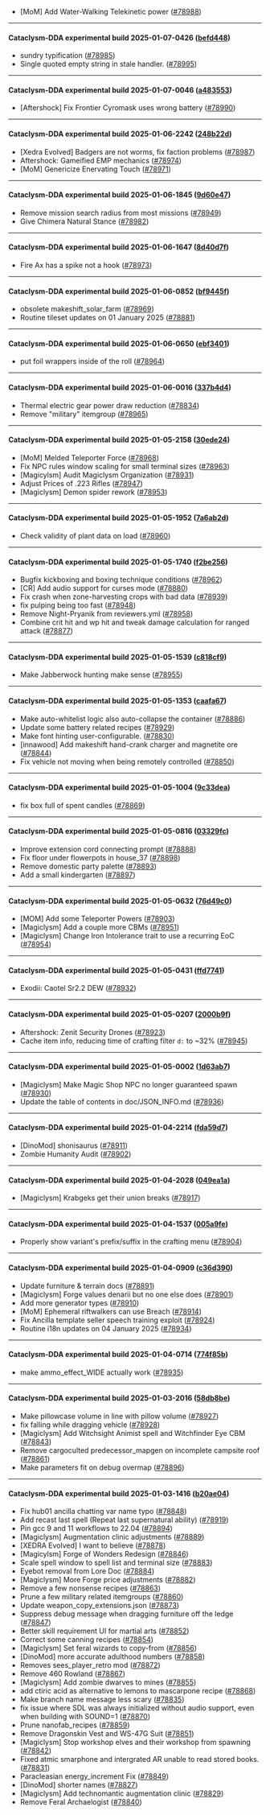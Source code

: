 * [MoM] Add Water-Walking Telekinetic power ([#78988](https://github.com/CleverRaven/Cataclysm-DDA/pull/78988))

---

#### Cataclysm-DDA experimental build 2025-01-07-0426 ([befd448](https://github.com/CleverRaven/Cataclysm-DDA/releases/tag/cdda-experimental-2025-01-07-0426))

* sundry typification ([#78985](https://github.com/CleverRaven/Cataclysm-DDA/pull/78985))
* Single quoted empty string in stale handler. ([#78995](https://github.com/CleverRaven/Cataclysm-DDA/pull/78995))

---

#### Cataclysm-DDA experimental build 2025-01-07-0046 ([a483553](https://github.com/CleverRaven/Cataclysm-DDA/releases/tag/cdda-experimental-2025-01-07-0046))

* [Aftershock] Fix Frontier Cyromask uses wrong battery ([#78990](https://github.com/CleverRaven/Cataclysm-DDA/pull/78990))

---

#### Cataclysm-DDA experimental build 2025-01-06-2242 ([248b22d](https://github.com/CleverRaven/Cataclysm-DDA/releases/tag/cdda-experimental-2025-01-06-2242))

* [Xedra Evolved] Badgers are not worms, fix faction problems ([#78987](https://github.com/CleverRaven/Cataclysm-DDA/pull/78987))
* Aftershock: Gameified EMP mechanics ([#78974](https://github.com/CleverRaven/Cataclysm-DDA/pull/78974))
* [MoM] Genericize Enervating Touch ([#78971](https://github.com/CleverRaven/Cataclysm-DDA/pull/78971))

---

#### Cataclysm-DDA experimental build 2025-01-06-1845 ([9d60e47](https://github.com/CleverRaven/Cataclysm-DDA/releases/tag/cdda-experimental-2025-01-06-1845))

* Remove mission search radius from most missions ([#78949](https://github.com/CleverRaven/Cataclysm-DDA/pull/78949))
* Give Chimera Natural Stance ([#78982](https://github.com/CleverRaven/Cataclysm-DDA/pull/78982))

---

#### Cataclysm-DDA experimental build 2025-01-06-1647 ([8d40d7f](https://github.com/CleverRaven/Cataclysm-DDA/releases/tag/cdda-experimental-2025-01-06-1647))

* Fire Ax has a spike not a hook ([#78973](https://github.com/CleverRaven/Cataclysm-DDA/pull/78973))

---

#### Cataclysm-DDA experimental build 2025-01-06-0852 ([bf9445f](https://github.com/CleverRaven/Cataclysm-DDA/releases/tag/cdda-experimental-2025-01-06-0852))

* obsolete makeshift_solar_farm ([#78969](https://github.com/CleverRaven/Cataclysm-DDA/pull/78969))
* Routine tileset updates on 01 January 2025 ([#78881](https://github.com/CleverRaven/Cataclysm-DDA/pull/78881))

---

#### Cataclysm-DDA experimental build 2025-01-06-0650 ([ebf3401](https://github.com/CleverRaven/Cataclysm-DDA/releases/tag/cdda-experimental-2025-01-06-0650))

* put foil wrappers inside of the roll ([#78964](https://github.com/CleverRaven/Cataclysm-DDA/pull/78964))

---

#### Cataclysm-DDA experimental build 2025-01-06-0016 ([337b4d4](https://github.com/CleverRaven/Cataclysm-DDA/releases/tag/cdda-experimental-2025-01-06-0016))

* Thermal electric gear power draw reduction ([#78834](https://github.com/CleverRaven/Cataclysm-DDA/pull/78834))
* Remove "military" itemgroup ([#78965](https://github.com/CleverRaven/Cataclysm-DDA/pull/78965))

---

#### Cataclysm-DDA experimental build 2025-01-05-2158 ([30ede24](https://github.com/CleverRaven/Cataclysm-DDA/releases/tag/cdda-experimental-2025-01-05-2158))

* [MoM] Melded Teleporter Force ([#78968](https://github.com/CleverRaven/Cataclysm-DDA/pull/78968))
* Fix NPC rules window scaling for small terminal sizes ([#78963](https://github.com/CleverRaven/Cataclysm-DDA/pull/78963))
* [Magicylsm] Audit Magiclysm Organization ([#78931](https://github.com/CleverRaven/Cataclysm-DDA/pull/78931))
* Adjust Prices of .223 Rifles ([#78947](https://github.com/CleverRaven/Cataclysm-DDA/pull/78947))
* [Magiclysm] Demon spider rework ([#78953](https://github.com/CleverRaven/Cataclysm-DDA/pull/78953))

---

#### Cataclysm-DDA experimental build 2025-01-05-1952 ([7a6ab2d](https://github.com/CleverRaven/Cataclysm-DDA/releases/tag/cdda-experimental-2025-01-05-1952))

* Check validity of plant data on load ([#78960](https://github.com/CleverRaven/Cataclysm-DDA/pull/78960))

---

#### Cataclysm-DDA experimental build 2025-01-05-1740 ([f2be256](https://github.com/CleverRaven/Cataclysm-DDA/releases/tag/cdda-experimental-2025-01-05-1740))

* Bugfix kickboxing and boxing technique conditions ([#78962](https://github.com/CleverRaven/Cataclysm-DDA/pull/78962))
* [CR] Add audio support for curses mode ([#78880](https://github.com/CleverRaven/Cataclysm-DDA/pull/78880))
* Fix crash when zone-harvesting crops with bad data ([#78939](https://github.com/CleverRaven/Cataclysm-DDA/pull/78939))
* fix pulping being too fast ([#78948](https://github.com/CleverRaven/Cataclysm-DDA/pull/78948))
* Remove Night-Pryanik from reviewers.yml ([#78958](https://github.com/CleverRaven/Cataclysm-DDA/pull/78958))
* Combine crit hit and wp hit and tweak damage calculation for ranged attack ([#78877](https://github.com/CleverRaven/Cataclysm-DDA/pull/78877))

---

#### Cataclysm-DDA experimental build 2025-01-05-1539 ([c818cf9](https://github.com/CleverRaven/Cataclysm-DDA/releases/tag/cdda-experimental-2025-01-05-1539))

* Make Jabberwock hunting make sense ([#78955](https://github.com/CleverRaven/Cataclysm-DDA/pull/78955))

---

#### Cataclysm-DDA experimental build 2025-01-05-1353 ([caafa67](https://github.com/CleverRaven/Cataclysm-DDA/releases/tag/cdda-experimental-2025-01-05-1353))

* Make auto-whitelist logic also auto-collapse the container ([#78886](https://github.com/CleverRaven/Cataclysm-DDA/pull/78886))
* Update some battery related recipes ([#78929](https://github.com/CleverRaven/Cataclysm-DDA/pull/78929))
* Make font hinting user-configurable. ([#78830](https://github.com/CleverRaven/Cataclysm-DDA/pull/78830))
* [innawood] Add makeshift hand-crank charger and magnetite ore ([#78844](https://github.com/CleverRaven/Cataclysm-DDA/pull/78844))
* Fix vehicle not moving when being remotely controlled ([#78850](https://github.com/CleverRaven/Cataclysm-DDA/pull/78850))

---

#### Cataclysm-DDA experimental build 2025-01-05-1004 ([9c33dea](https://github.com/CleverRaven/Cataclysm-DDA/releases/tag/cdda-experimental-2025-01-05-1004))

* fix box full of spent candles ([#78869](https://github.com/CleverRaven/Cataclysm-DDA/pull/78869))

---

#### Cataclysm-DDA experimental build 2025-01-05-0816 ([03329fc](https://github.com/CleverRaven/Cataclysm-DDA/releases/tag/cdda-experimental-2025-01-05-0816))

* Improve extension cord connecting prompt ([#78888](https://github.com/CleverRaven/Cataclysm-DDA/pull/78888))
* Fix floor under flowerpots in house_37 ([#78898](https://github.com/CleverRaven/Cataclysm-DDA/pull/78898))
* Remove domestic party palette ([#78893](https://github.com/CleverRaven/Cataclysm-DDA/pull/78893))
* Add a small kindergarten ([#78897](https://github.com/CleverRaven/Cataclysm-DDA/pull/78897))

---

#### Cataclysm-DDA experimental build 2025-01-05-0632 ([76d49c0](https://github.com/CleverRaven/Cataclysm-DDA/releases/tag/cdda-experimental-2025-01-05-0632))

* [MOM] Add some Teleporter Powers ([#78903](https://github.com/CleverRaven/Cataclysm-DDA/pull/78903))
* [Magiclysm] Add a couple more CBMs ([#78951](https://github.com/CleverRaven/Cataclysm-DDA/pull/78951))
* [Magiclysm] Change Iron Intolerance trait to use a recurring EoC ([#78954](https://github.com/CleverRaven/Cataclysm-DDA/pull/78954))

---

#### Cataclysm-DDA experimental build 2025-01-05-0431 ([ffd7741](https://github.com/CleverRaven/Cataclysm-DDA/releases/tag/cdda-experimental-2025-01-05-0431))

* Exodii: Caotel Sr2.2 DEW ([#78932](https://github.com/CleverRaven/Cataclysm-DDA/pull/78932))

---

#### Cataclysm-DDA experimental build 2025-01-05-0207 ([2000b9f](https://github.com/CleverRaven/Cataclysm-DDA/releases/tag/cdda-experimental-2025-01-05-0207))

* Aftershock: Zenit Security Drones ([#78923](https://github.com/CleverRaven/Cataclysm-DDA/pull/78923))
* Cache item info, reducing time of crafting filter `d:` to ~32% ([#78945](https://github.com/CleverRaven/Cataclysm-DDA/pull/78945))

---

#### Cataclysm-DDA experimental build 2025-01-05-0002 ([1d63ab7](https://github.com/CleverRaven/Cataclysm-DDA/releases/tag/cdda-experimental-2025-01-05-0002))

* [Magiclysm] Make Magic Shop NPC no longer guaranteed spawn ([#78930](https://github.com/CleverRaven/Cataclysm-DDA/pull/78930))
* Update the table of contents in doc/JSON_INFO.md ([#78936](https://github.com/CleverRaven/Cataclysm-DDA/pull/78936))

---

#### Cataclysm-DDA experimental build 2025-01-04-2214 ([fda59d7](https://github.com/CleverRaven/Cataclysm-DDA/releases/tag/cdda-experimental-2025-01-04-2214))

* [DinoMod] shonisaurus ([#78911](https://github.com/CleverRaven/Cataclysm-DDA/pull/78911))
* Zombie Humanity Audit ([#78902](https://github.com/CleverRaven/Cataclysm-DDA/pull/78902))

---

#### Cataclysm-DDA experimental build 2025-01-04-2028 ([049ea1a](https://github.com/CleverRaven/Cataclysm-DDA/releases/tag/cdda-experimental-2025-01-04-2028))

* [Magiclysm] Krabgeks get their union breaks ([#78917](https://github.com/CleverRaven/Cataclysm-DDA/pull/78917))

---

#### Cataclysm-DDA experimental build 2025-01-04-1537 ([005a9fe](https://github.com/CleverRaven/Cataclysm-DDA/releases/tag/cdda-experimental-2025-01-04-1537))

* Properly show variant's prefix/suffix in the crafting menu ([#78904](https://github.com/CleverRaven/Cataclysm-DDA/pull/78904))

---

#### Cataclysm-DDA experimental build 2025-01-04-0909 ([c36d390](https://github.com/CleverRaven/Cataclysm-DDA/releases/tag/cdda-experimental-2025-01-04-0909))

* Update furniture & terrain docs ([#78891](https://github.com/CleverRaven/Cataclysm-DDA/pull/78891))
* [Magiclysm] Forge values denarii but no one else does ([#78901](https://github.com/CleverRaven/Cataclysm-DDA/pull/78901))
* Add more generator types ([#78910](https://github.com/CleverRaven/Cataclysm-DDA/pull/78910))
* [MoM] Ephemeral riftwalkers can use Breach ([#78914](https://github.com/CleverRaven/Cataclysm-DDA/pull/78914))
* Fix Ancilla template seller speech training exploit ([#78924](https://github.com/CleverRaven/Cataclysm-DDA/pull/78924))
* Routine i18n updates on 04 January 2025 ([#78934](https://github.com/CleverRaven/Cataclysm-DDA/pull/78934))

---

#### Cataclysm-DDA experimental build 2025-01-04-0714 ([774f85b](https://github.com/CleverRaven/Cataclysm-DDA/releases/tag/cdda-experimental-2025-01-04-0714))

* make ammo_effect_WIDE actually work ([#78935](https://github.com/CleverRaven/Cataclysm-DDA/pull/78935))

---

#### Cataclysm-DDA experimental build 2025-01-03-2016 ([58db8be](https://github.com/CleverRaven/Cataclysm-DDA/releases/tag/cdda-experimental-2025-01-03-2016))

* Make pillowcase volume in line with pillow volume ([#78927](https://github.com/CleverRaven/Cataclysm-DDA/pull/78927))
* fix falling while dragging vehicle ([#78928](https://github.com/CleverRaven/Cataclysm-DDA/pull/78928))
* [Magiclysm] Add Witchsight Animist spell and Witchfinder Eye CBM ([#78843](https://github.com/CleverRaven/Cataclysm-DDA/pull/78843))
* Remove cargoculted predecessor_mapgen on incomplete campsite roof ([#78861](https://github.com/CleverRaven/Cataclysm-DDA/pull/78861))
* Make parameters fit on debug overmap ([#78896](https://github.com/CleverRaven/Cataclysm-DDA/pull/78896))

---

#### Cataclysm-DDA experimental build 2025-01-03-1416 ([b20ae04](https://github.com/CleverRaven/Cataclysm-DDA/releases/tag/cdda-experimental-2025-01-03-1416))

* Fix hub01 ancilla chatting var name typo ([#78848](https://github.com/CleverRaven/Cataclysm-DDA/pull/78848))
* Add recast last spell (Repeat last supernatural ability) ([#78919](https://github.com/CleverRaven/Cataclysm-DDA/pull/78919))
* Pin gcc 9 and 11 workflows to 22.04 ([#78894](https://github.com/CleverRaven/Cataclysm-DDA/pull/78894))
* [Magiclysm] Augmentation clinic adjustments ([#78889](https://github.com/CleverRaven/Cataclysm-DDA/pull/78889))
* [XEDRA Evolved] I want to believe ([#78878](https://github.com/CleverRaven/Cataclysm-DDA/pull/78878))
* [Magicylsm] Forge of Wonders Redesign ([#78846](https://github.com/CleverRaven/Cataclysm-DDA/pull/78846))
*  Scale spell window to spell list and terminal size ([#78883](https://github.com/CleverRaven/Cataclysm-DDA/pull/78883))
* Eyebot removal from Lore Doc ([#78884](https://github.com/CleverRaven/Cataclysm-DDA/pull/78884))
* [Magiclysm] More Forge price adjustments ([#78882](https://github.com/CleverRaven/Cataclysm-DDA/pull/78882))
* Remove a few nonsense recipes ([#78863](https://github.com/CleverRaven/Cataclysm-DDA/pull/78863))
* Prune a few military related itemgroups ([#78860](https://github.com/CleverRaven/Cataclysm-DDA/pull/78860))
* Update weapon_copy_extensions.json ([#78873](https://github.com/CleverRaven/Cataclysm-DDA/pull/78873))
* Suppress debug message when dragging furniture off the ledge ([#78847](https://github.com/CleverRaven/Cataclysm-DDA/pull/78847))
* Better skill requirement UI for martial arts ([#78852](https://github.com/CleverRaven/Cataclysm-DDA/pull/78852))
* Correct some canning recipes ([#78854](https://github.com/CleverRaven/Cataclysm-DDA/pull/78854))
* [Magiclysm] Set feral wizards to copy-from ([#78856](https://github.com/CleverRaven/Cataclysm-DDA/pull/78856))
* [DinoMod] more accurate adulthood numbers ([#78858](https://github.com/CleverRaven/Cataclysm-DDA/pull/78858))
* Removes sees_player_retro mod ([#78872](https://github.com/CleverRaven/Cataclysm-DDA/pull/78872))
* Remove 460 Rowland ([#78867](https://github.com/CleverRaven/Cataclysm-DDA/pull/78867))
* [Magiclysm] Add zombie dwarves to mines ([#78855](https://github.com/CleverRaven/Cataclysm-DDA/pull/78855))
* add ctiric acid as alternative to lemons to mascarpone recipe ([#78868](https://github.com/CleverRaven/Cataclysm-DDA/pull/78868))
* Make branch name message less scary ([#78835](https://github.com/CleverRaven/Cataclysm-DDA/pull/78835))
* fix issue where SDL was always initialized without audio support, even when building with SOUND=1 ([#78870](https://github.com/CleverRaven/Cataclysm-DDA/pull/78870))
* Prune nanofab_recipes ([#78859](https://github.com/CleverRaven/Cataclysm-DDA/pull/78859))
* Remove Dragonskin Vest and WS-47G Suit ([#78851](https://github.com/CleverRaven/Cataclysm-DDA/pull/78851))
* [Magiclysm] Stop workshop elves and their workshop from spawning ([#78842](https://github.com/CleverRaven/Cataclysm-DDA/pull/78842))
* Fixed atmic smarphone and intergrated AR unable to read stored books. ([#78831](https://github.com/CleverRaven/Cataclysm-DDA/pull/78831))
* Paracleasian energy_increment Fix ([#78849](https://github.com/CleverRaven/Cataclysm-DDA/pull/78849))
* [DinoMod] shorter names ([#78827](https://github.com/CleverRaven/Cataclysm-DDA/pull/78827))
* [Magiclysm] Add technomantic augmentation clinic ([#78829](https://github.com/CleverRaven/Cataclysm-DDA/pull/78829))
* Remove Feral Archaelogist ([#78840](https://github.com/CleverRaven/Cataclysm-DDA/pull/78840))
